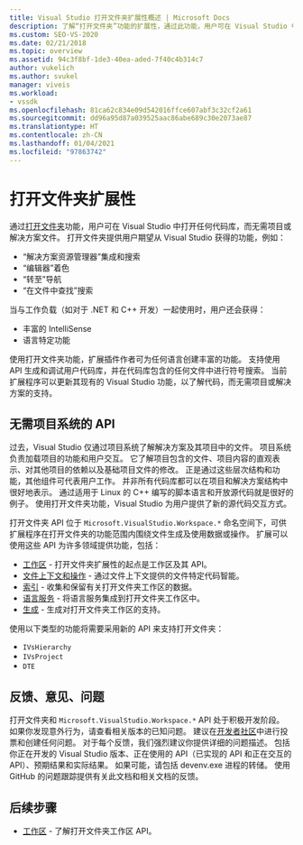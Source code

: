 ```yaml
---
title: Visual Studio 打开文件夹扩展性概述 | Microsoft Docs
description: 了解“打开文件夹”功能的扩展性，通过此功能，用户可在 Visual Studio 中打开代码库，而无需项目或解决方案文件。
ms.custom: SEO-VS-2020
ms.date: 02/21/2018
ms.topic: overview
ms.assetid: 94c3f8bf-1de3-40ea-aded-7f40c4b314c7
author: vukelich
ms.author: svukel
manager: viveis
ms.workload:
- vssdk
ms.openlocfilehash: 81ca62c834e09d542016ffce607abf3c32cf2a61
ms.sourcegitcommit: dd96a95d87a039525aac86abe689c30e2073ae87
ms.translationtype: HT
ms.contentlocale: zh-CN
ms.lasthandoff: 01/04/2021
ms.locfileid: "97863742"
---
```

# <a name="open-folder-extensibility"></a>打开文件夹扩展性

通过[打开文件夹](../ide/develop-code-in-visual-studio-without-projects-or-solutions.md)功能，用户可在 Visual Studio 中打开任何代码库，而无需项目或解决方案文件。 打开文件夹提供用户期望从 Visual Studio 获得的功能，例如：

* “解决方案资源管理器”集成和搜索
* “编辑器”着色
* “转至”导航
* “在文件中查找”搜索

当与工作负载（如对于 .NET 和 C++ 开发）一起使用时，用户还会获得：

* 丰富的 IntelliSense
* 语言特定功能

使用打开文件夹功能，扩展插件作者可为任何语言创建丰富的功能。 支持使用 API 生成和调试用户代码库，并在代码库包含的任何文件中进行符号搜索。 当前扩展程序可以更新其现有的 Visual Studio 功能，以了解代码，而无需项目或解决方案的支持。

## <a name="an-api-without-project-systems"></a>无需项目系统的 API

过去，Visual Studio 仅通过项目系统了解解决方案及其项目中的文件。 项目系统负责加载项目的功能和用户交互。 它了解项目包含的文件、项目内容的直观表示、对其他项目的依赖以及基础项目文件的修改。 正是通过这些层次结构和功能，其他组件可代表用户工作。 并非所有代码库都可以在项目和解决方案结构中很好地表示。 通过适用于 Linux 的 C++ 编写的脚本语言和开放源代码就是很好的例子。 使用打开文件夹功能，Visual Studio 为用户提供了新的源代码交互方式。

打开文件夹 API 位于 `Microsoft.VisualStudio.Workspace.*` 命名空间下，可供扩展程序在打开文件夹的功能范围内围绕文件生成及使用数据或操作。 扩展可以使用这些 API 为许多领域提供功能，包括：

- [工作区](workspaces.md) - 打开文件夹扩展性的起点是工作区及其 API。
- [文件上下文和操作](workspace-file-contexts.md) - 通过文件上下文提供的文件特定代码智能。
- [索引](workspace-indexing.md) - 收集和保留有关打开文件夹工作区的数据。
- [语言服务](workspace-language-services.md) - 将语言服务集成到打开文件夹工作区中。
- [生成](workspace-build.md) - 生成对打开文件夹工作区的支持。

使用以下类型的功能将需要采用新的 API 来支持打开文件夹：

- `IVsHierarchy`
- `IVsProject`
- `DTE`

## <a name="feedback-comments-issues"></a>反馈、意见、问题

打开文件夹和 `Microsoft.VisualStudio.Workspace.*` API 处于积极开发阶段。 如果你发现意外行为，请查看相关版本的已知问题。 建议在[开发者社区](https://aka.ms/feedback/suggest?space=8)中进行投票和创建任何问题。 对于每个反馈，我们强烈建议你提供详细的问题描述。 包括你正在开发的 Visual Studio 版本、正在使用的 API（已实现的 API 和正在交互的 API）、预期结果和实际结果。 如果可能，请包括 devenv.exe 进程的转储。 使用 GitHub 的问题跟踪提供有关此文档和相关文档的反馈。

## <a name="next-steps"></a>后续步骤

* [工作区](workspaces.md) - 了解打开文件夹工作区 API。